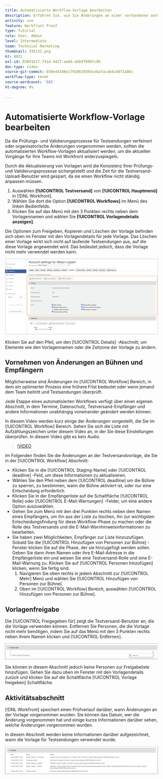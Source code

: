 ```yaml
---
title: Automatisierte Workflow-Vorlage bearbeiten
description: Erfahren Sie, wie Sie Änderungen an einer vorhandenen automatisierten Testversand-Workflow-Vorlage vornehmen können in [!DNL  Workfront].
activity: use
feature: Workfront Proof
type: Tutorial
role: User, Admin
level: Intermediate
team: Technical Marketing
thumbnail: 335131.png
kt: 8831
exl-id: 03841b1f-741d-4427-ae84-ddb9f890fc95
doc-type: video
source-git-commit: 650e4d346e1792863930dcebafacab4c88f2a8bc
workflow-type: tm+mt
source-wordcount: '581'
ht-degree: 0%

---
```


# Automatisierte Workflow-Vorlage bearbeiten

Da die Prüfungs- und Validierungsprozesse für Testsendungen verfeinert oder organisatorische Änderungen vorgenommen werden, sollten die automatisierten Workflow-Vorlagen aktualisiert werden, um die aktuellen Vorgänge für Ihre Teams mit Workfront widerzuspiegeln.

Durch die Aktualisierung von Vorlagen wird die Konsistenz Ihrer Prüfungs- und Validierungsprozesse sichergestellt und die Zeit für die Testversand-Upload-Benutzer wird gespart, da sie einen Workflow nicht ständig anpassen müssen.

1. Auswählen **[!UICONTROL Testversand]** von **[!UICONTROL Hauptmenü]** in [!DNL Workfront].
1. Wählen Sie dort die Option **[!UICONTROL Workflows]** im Menü des linken Bedienfelds.
1. Klicken Sie auf das Menü mit den 3 Punkten rechts neben dem Vorlagennamen und wählen Sie **[!UICONTROL Vorlagendetails anzeigen]**.

Die Optionen zum Freigeben, Kopieren und Löschen der Vorlage befinden sich oben im Fenster mit den Vorlagendetails für jede Vorlage. Das Löschen einer Vorlage wirkt sich nicht auf laufende Testsendungen aus, auf die diese Vorlage angewendet wird. Das bedeutet jedoch, dass die Vorlage nicht mehr verwendet werden kann.

![Fenster &quot;Vorlagendetails&quot;](assets/proof-system-setup-edit-templates-details-area.png)

<!--
Lean More URLs
-->

Klicken Sie auf den Pfeil, um den [!UICONTROL Details] -Abschnitt, um Elemente wie den Vorlagennamen oder die Zeitzone der Vorlage zu ändern.

## Vornehmen von Änderungen an Bühnen und Empfängern

Möglicherweise sind Änderungen im [!UICONTROL Workflow] Bereich, in dem ein optimierter Prozess eine frühere Frist bedeutet oder wenn jemand dem Team beitritt und Testsendungen überprüft.

Jede Etappe eines automatisierten Workflows verfügt über einen eigenen Abschnitt, in dem Termine, Datenschutz, Testversand-Empfänger und andere Informationen unabhängig voneinander geändert werden können.

In diesem Video werden kurz einige der Änderungen vorgestellt, die Sie im [!UICONTROL Workflow] Bereich. Sehen Sie sich die Liste mit Aufzählungszeichen unter diesem Video an, in der Sie diese Einstellungen überprüfen. In diesem Video gibt es kein Audio.

>[!VIDEO](https://video.tv.adobe.com/v/335131/?quality=12&learn=on)

Im Folgenden finden Sie die Änderungen an der Testversandvorlage, die Sie in der [!UICONTROL Workflow] Abschnitt:

* Klicken Sie in die [!UICONTROL Staging-Name] oder [!UICONTROL deadline] -Feld, um diese Informationen zu aktualisieren.
* Wählen Sie den Pfeil neben dem [!UICONTROL deadline] um die Bühne zu sperren, zu bestimmen, wann die Bühne aktiviert ist, oder nur eine Entscheidung erforderlich.
* Klicken Sie in der Empfängerliste auf die Schaltfläche [!UICONTROL Rolle] oder [!UICONTROL E-Mail-Warnungen] -Felder, um eine andere Option auszuwählen.
* Gehen Sie zum Menü mit den drei Punkten rechts neben dem Namen eines Empfängers, um ihn aus der Liste zu löschen, ihn zur wichtigsten Entscheidungsfindung für diese Workflow-Phase zu machen oder die Rolle des Testversands und die E-Mail-Warnhinweisinformationen zu bearbeiten.
* Sie haben zwei Möglichkeiten, Empfänger zur Liste hinzuzufügen. Sobald Sie die [!UICONTROL Hinzufügen von Personen zur Bühne] -Fenster klicken Sie auf die Phase, der sie hinzugefügt werden sollen. Geben Sie dann ihren Namen oder ihre E-Mail-Adresse in die Empfängerliste ein und weisen Sie eine Testversand-Rolle und eine E-Mail-Warnung zu. Klicken Sie auf [!UICONTROL Personen hinzufügen] klicken, wenn Sie fertig sind.
   1. Navigieren Sie oben rechts in jedem Abschnitt zur [!UICONTROL Mehr] Menü und wählen Sie [!UICONTROL Hinzufügen von Personen zur Bühne].
   1. Oben im [!UICONTROL Workflow] Bereich, auswählen [!UICONTROL Hinzufügen von Personen zur Bühne].

## Vorlagenfreigabe

Die [!UICONTROL Freigegeben für] zeigt die Testversand-Benutzer an, die die Vorlage verwenden können. Entfernen Sie Personen, die die Vorlage nicht mehr benötigen, indem Sie auf das Menü mit den 3 Punkten rechts neben ihrem Namen klicken und [!UICONTROL Entfernen].

![[!UICONTROL Freigegeben für] Liste](assets/proof-system-setups-edit-template-shared-with.png)

Sie können in diesem Abschnitt jedoch keine Personen zur Freigabeliste hinzufügen. Gehen Sie dazu oben im Fenster mit den Vorlagendetails zurück und klicken Sie auf die Schaltfläche [!UICONTROL Vorlage freigeben] Schaltfläche.

## Aktivitätsabschnitt

[!DNL Workfront] speichert einen Prüfverlauf darüber, wann Änderungen an der Vorlage vorgenommen wurden. Sie können das Datum, wer die Änderung vorgenommen hat und einige kurze Informationen darüber sehen, welche Änderungen vorgenommen wurden.

In diesem Abschnitt werden keine Informationen darüber aufgezeichnet, wann die Vorlage für Testsendungen verwendet wurde.

![Aktivitätenliste des Testversands](assets/proof-system-setups-edit-template-activity.png)
